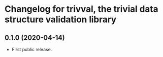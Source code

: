 # Changelog for trivval, the trivial data structure validation library

## 0.1.0 (2020-04-14)

- First public release.
